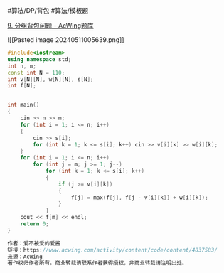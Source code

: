 
#算法/DP/背包 #算法/模板题 

[9. 分组背包问题 - AcWing题库](https://www.acwing.com/problem/content/9/)


![[Pasted image 20240511005639.png]]


```cpp
#include<iostream>
using namespace std;
int n, m;
const int N = 110;
int v[N][N], w[N][N], s[N];
int f[N];


int main()
{
    cin >> n >> m;
    for (int i = 1; i <= n; i++) 
    {
        cin >> s[i];
        for (int k = 1; k <= s[i]; k++) cin >> v[i][k] >> w[i][k];
    }
    for (int i = 1; i <= n; i++)
        for (int j = m; j >= 1; j--)
            for (int k = 1; k <= s[i]; k++)
            {
                if (j >= v[i][k]) 
                {
                    f[j] = max(f[j], f[j - v[i][k]] + w[i][k]);
                }
            }
    cout << f[m] << endl;
    return 0;
}

作者：爱不被爱的爱酱
链接：https://www.acwing.com/activity/content/code/content/4837583/
来源：AcWing
著作权归作者所有。商业转载请联系作者获得授权，非商业转载请注明出处。
```